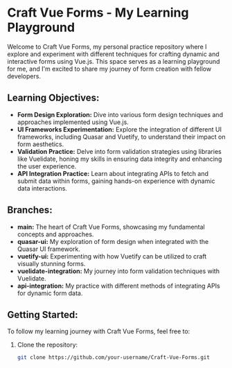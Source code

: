 # Craft Vue Forms - My Learning Playground

Welcome to Craft Vue Forms, my personal practice repository where I explore and experiment with different techniques for crafting dynamic and interactive forms using Vue.js. This space serves as a learning playground for me, and I'm excited to share my journey of form creation with fellow developers.

## Learning Objectives:

- **Form Design Exploration:** Dive into various form design techniques and approaches implemented using Vue.js.
- **UI Frameworks Experimentation:** Explore the integration of different UI frameworks, including Quasar and Vuetify, to understand their impact on form aesthetics.
- **Validation Practice:** Delve into form validation strategies using libraries like Vuelidate, honing my skills in ensuring data integrity and enhancing the user experience.
- **API Integration Practice:** Learn about integrating APIs to fetch and submit data within forms, gaining hands-on experience with dynamic data interactions.

## Branches:

- **main:** The heart of Craft Vue Forms, showcasing my fundamental concepts and approaches.
- **quasar-ui:** My exploration of form design when integrated with the Quasar UI framework.
- **vuetify-ui:** Experimenting with how Vuetify can be utilized to craft visually stunning forms.
- **vuelidate-integration:** My journey into form validation techniques with Vuelidate.
- **api-integration:** My practice with different methods of integrating APIs for dynamic form data.

## Getting Started:

To follow my learning journey with Craft Vue Forms, feel free to:

1. Clone the repository:

   ```bash
   git clone https://github.com/your-username/Craft-Vue-Forms.git
